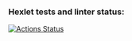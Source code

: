 ### Hexlet tests and linter status:
[![Actions Status](https://github.com/ivanro2872/data-analytics-project-92/actions/workflows/hexlet-check.yml/badge.svg)](https://github.com/ivanro2872/data-analytics-project-92/actions)